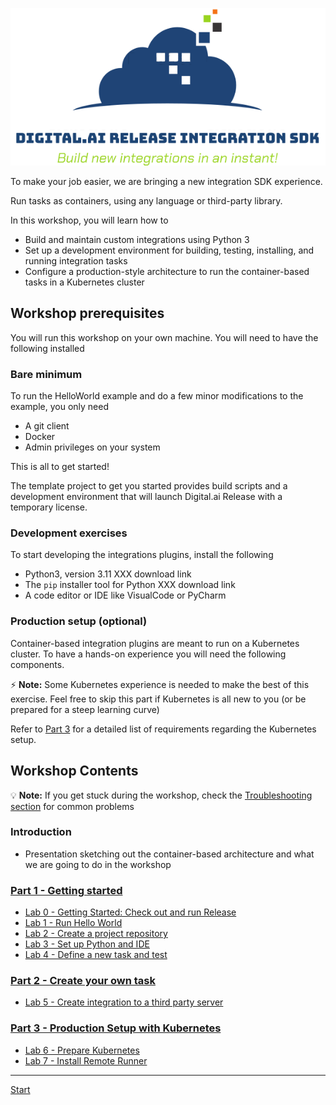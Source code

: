 ![Build new integrations in an instant!](integration-sdk-logo.png)

To make your job easier, we are bringing a new integration SDK experience.

Run tasks as containers, using any language or third-party library.

In this workshop, you will learn how to

* Build and maintain custom integrations using Python 3
* Set up a development environment for building, testing, installing, and running integration tasks
* Configure a production-style architecture to run the container-based tasks in a Kubernetes cluster

## Workshop prerequisites

You will run this workshop on your own machine. You will need to have the following installed

### Bare minimum

To run the HelloWorld example and do a few minor modifications to the example, you only need

* A git client
* Docker
* Admin privileges on your system

This is all to get started!

The template project to get you started provides build scripts and a development environment that will launch Digital.ai Release with a temporary license.

### Development exercises

To start developing the integrations plugins, install the following

* Python3, version 3.11 XXX download link
* The `pip` installer tool for Python XXX download link
* A code editor or IDE like VisualCode or PyCharm

### Production setup (optional)

Container-based integration plugins are meant to run on a Kubernetes cluster. To have a hands-on experience you will need the following components.

⚡️ **Note:** Some Kubernetes experience is needed to make the best of this exercise. Feel free to skip this part if Kubernetes is all new to you (or be prepared for a steep learning curve)

Refer to [Part 3](part-3/lab-6-prepare-for-kubernetes.md) for a detailed list of requirements regarding the Kubernetes setup.

## Workshop Contents

💡 **Note:** If you get stuck during the workshop, check the [Troubleshooting section](troubleshooting.md) for common problems

### Introduction
* Presentation sketching out the container-based architecture and what we are going to do in the workshop

### [Part 1 - Getting started](part-1/)

* [Lab 0 - Getting Started: Check out and run Release](part-1/lab-0-checkout-project-and-run-release.md)
* [Lab 1 - Run Hello World](part-1/lab-1-run-hello-world.md)
* [Lab 2 - Create a project repository](part-2/lab-2-create-project-repository.md)
* [Lab 3 - Set up Python and IDE](part-2/lab-3-setup-python-and-ide.md)
* [Lab 4 - Define a new task and test](part-2/lab-4-define-a-new-task-and-test.md)

### [Part 2 - Create your own task](part-2/)

* [Lab 5 - Create integration to a third party server](part-2/lab-5-create-a-third-party-integration.md)

### [Part 3 - Production Setup with Kubernetes](part-3/)

* [Lab 6 - Prepare Kubernetes](part-3/lab-6-prepare-for-kubernetes.md)
* [Lab 7 - Install Remote Runner](part-3/lab-7-install-remote-runner.md)

---

[Start](part-1/lab-0-checkout-project-and-run-release.md)
